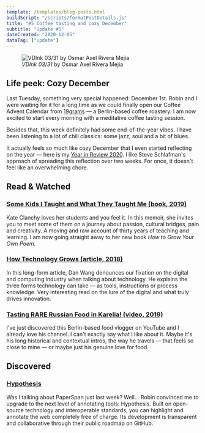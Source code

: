 ```yaml
---
template: /templates/blog-posts.html
buildScript: "/scripts/formatPostDetails.js"
title: "#5 Coffee tasting and cozy December"
subtitle: "Update #5"
dateCreated: "2020-12-05"
dataTag: ["update"]
---
```


<figure>
 <img src="https://cdn.dribbble.com/users/1899690/screenshots/14563460/media/9080e68acae7e08dd83b893c4b22bd22.jpg" alt="VDInk 03/31 by Osmar Axel Rivera Mejia" />
 <figcaption>
 <cite>VDInk 03/31</cite> by Osmar Axel Rivera Mejia
 </figcaption>
</figure>

## Life peek: Cozy December

Last Tuesday, something very special happened: December 1st. Robin and I were waiting for it for a long time as we could finally open our Coffee Advent Calendar from [19grams](https://19grams.coffee/en) — a Berlin-based coffee roastery. I am now excited to start every morning with a meditative coffee tasting session.

Besides that, this week definitely had some end-of-the-year vibes. I have been listening to a lot of chill classics: some jazz, soul and a bit of blues.

It actually feels so much like cozy December that I even started reflecting on the year — here is my [Year in Review 2020](https://www.notion.so/Year-in-Review-2020-f430491c0ec243128863b5fd59dcb295). I like Steve Schlafman's approach of spreading this reflection over two weeks. For once, it doesn't feel like an overwhelming chore.

## Read & Watched

### [Some Kids I Taught and What They Taught Me (book, 2019)](https://openlibrary.org/works/OL21194565W/Some_Kids_I_Taught_and_What_They_Taught_Me)

Kate Clanchy loves her students and you feel it. In this memoir, she invites you to meet some of them on a journey about passion, cultural bridges, pain and creativity. A moving and raw account of thirty years of teaching and learning. I am now going straight away to her new book _How to Grow Your Own Poem_.

### [How Technology Grows (article, 2018)](https://danwang.co/how-technology-grows/)

In this long-form article, Dan Wang denounces our fixation on the digital and computing industry when talking about technology. He explains the three forms technology can take — as tools, instructions or process knowledge. Very interesting read on the lure of the digital and what truly drives innovation.

### [Tasting RARE Russian Food in Karelia! (video, 2019)](https://www.youtube.com/watch?v=MH6MynleTBE)

I've just discovered this Berlin-based food vlogger on YouTube and I already love his channel. I can't exactly say what I like about it. Maybe it's his long historical and contextual intros, the way he travels — that feels so close to mine — or maybe just his genuine love for food.

## Discovered

### [Hypothesis](https://hypothes.is/)

Was I talking about PaperSpan just last week? Well... Robin convinced me to upgrade to the next level of annotating tools: Hypothesis. Built on open-source technology and interoperable standards, you can highlight and annotate the web completely free of charge. Its development is transparent and collaborative through their public roadmap on GitHub.
